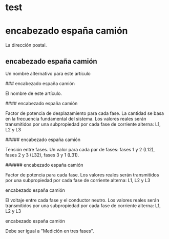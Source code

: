 test
====
# encabezado españa camión
<p>La dirección postal.</p>

## encabezado españa camión
<p>Un nombre alternativo para este artículo</p>### encabezado españa camión
<p>El nombre de este artículo.</p>#### encabezado españa camión
<p>Factor de potencia de desplazamiento para cada fase. La cantidad se basa en la frecuencia fundamental del sistema. Los valores reales serán transmitidos por una subpropiedad por cada fase de corriente alterna: L1, L2 y L3</p>##### encabezado españa camión
<p>Tensión entre fases. Un valor para cada par de fases: fases 1 y 2 (L12), fases 2 y 3 (L32), fases 3 y 1 (L31).</p>###### encabezado españa camión
<p>Factor de potencia para cada fase. Los valores reales serán transmitidos por una subpropiedad por cada fase de corriente alterna: L1, L2 y L3</p>encabezado españa camión<p>El voltaje entre cada fase y el conductor neutro. Los valores reales serán transmitidos por una subpropiedad por cada fase de corriente alterna: L1, L2 y L3</p>encabezado españa camión<p>Debe ser igual a "Medición en tres fases".</p>
